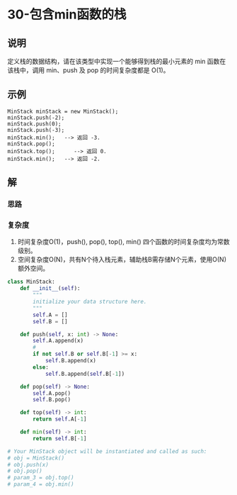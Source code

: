 # 30-包含min函数的栈

## 说明

定义栈的数据结构，请在该类型中实现一个能够得到栈的最小元素的 min 函数在该栈中，调用 min、push 及 pop 的时间复杂度都是 O(1)。

## 示例

```
MinStack minStack = new MinStack();
minStack.push(-2);
minStack.push(0);
minStack.push(-3);
minStack.min();   --> 返回 -3.
minStack.pop();
minStack.top();      --> 返回 0.
minStack.min();   --> 返回 -2.
```

## 解

### 思路

### 复杂度
1. 时间复杂度O(1)，push(), pop(), top(), min() 四个函数的时间复杂度均为常数级别。
2. 空间复杂度O(N)，共有N个待入栈元素，辅助栈B需存储N个元素，使用O(N)额外空间。

```python
class MinStack:
    def __init__(self):
        """
        initialize your data structure here.
        """
        self.A = []
        self.B = []

    def push(self, x: int) -> None:
        self.A.append(x)
        # 
        if not self.B or self.B[-1] >= x:
            self.B.append(x)
        else:
            self.B.append(self.B[-1])

    def pop(self) -> None:
        self.A.pop()
        self.B.pop()

    def top(self) -> int:
        return self.A[-1]

    def min(self) -> int:
        return self.B[-1]

# Your MinStack object will be instantiated and called as such:
# obj = MinStack()
# obj.push(x)
# obj.pop()
# param_3 = obj.top()
# param_4 = obj.min()
```